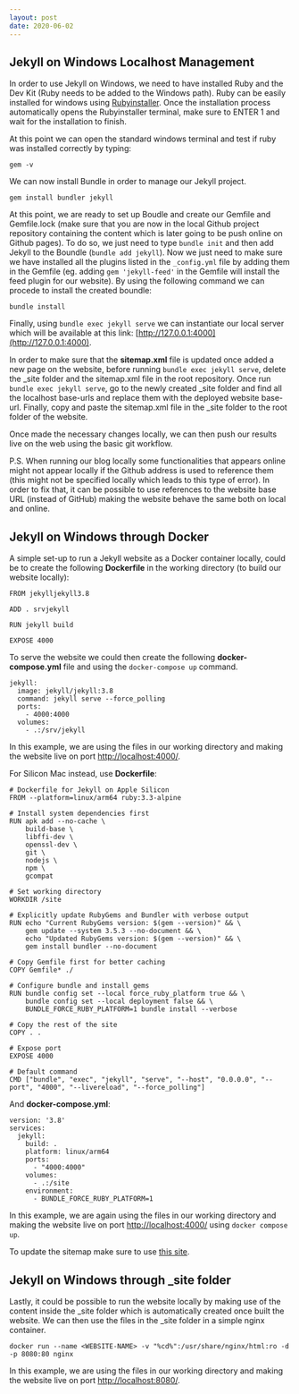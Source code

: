 ```yaml
---
layout: post
date: 2020-06-02
---
```


## Jekyll on Windows Localhost Management

In order to use Jekyll on Windows, we need to have installed Ruby and the Dev Kit (Ruby needs to be added to the Windows path). Ruby can be easily installed for windows using [Rubyinstaller](https://rubyinstaller.org/downloads/). Once the installation process automatically opens the Rubyinstaller terminal, make sure to ENTER 1 and wait for the installation to finish.

At this point we can open the standard windows terminal and test if ruby was installed correctly by typing:

```
gem -v
```
We can now install Bundle in order to manage our Jekyll project.

```
gem install bundler jekyll
```

At this point, we are ready to set up Boudle and create our Gemfile and Gemfile.lock (make sure that you are now in the local Github project repository containing the content which is later going to be push online on Github pages). To do so, we just need to type `bundle init` and then add Jekyll to the Boundle (`bundle add jekyll`). Now we just need to make sure we have installed all the plugins listed in the `_config.yml` file by adding them in the Gemfile (eg. adding `gem 'jekyll-feed'` in the Gemfile will install the feed plugin for our website). By using the following command we can procede to install the created boundle:

```
bundle install
```

Finally, using `bundle exec jekyll serve` we can instantiate our local server which will be available at this link: [http://127.0.0.1:4000](http://127.0.0.1:4000).

In order to make sure that the **sitemap.xml** file is updated once added a new page on the website, before running `bundle exec jekyll serve`, delete the _site folder and the sitemap.xml file in the root repository. Once run `bundle exec jekyll serve`, go to the newly created _site folder and find all the localhost base-urls and replace them with the deployed website base-url. Finally, copy and paste the sitemap.xml file in the _site folder to the root folder of the website.

Once made the necessary changes locally, we can then push our results live on the web using the basic git workflow.

P.S. When running our blog locally some functionalities that appears online might not appear locally if the Github address is used to reference them (this might not be specified locally which leads to this type of error). In order to fix that, it can be possible to use references to the website base URL (instead of GitHub) making the website behave the same both on local and online.

## Jekyll on Windows through Docker

A simple set-up to run a Jekyll website as a Docker container locally, could be to create the following **Dockerfile** in the working directory (to build our website locally):

```
FROM jekylljekyll3.8

ADD . srvjekyll

RUN jekyll build

EXPOSE 4000
```

To serve the website we could then create the following **docker-compose.yml** file and using the `docker-compose up` command.

```
jekyll:
  image: jekyll/jekyll:3.8
  command: jekyll serve --force_polling
  ports:
    - 4000:4000
  volumes:
    - .:/srv/jekyll
```

In this example, we are using the files in our working directory and making the website live on port [http://localhost:4000/](http://localhost:4000/).

For Silicon Mac instead, use **Dockerfile**:

```
# Dockerfile for Jekyll on Apple Silicon
FROM --platform=linux/arm64 ruby:3.3-alpine

# Install system dependencies first
RUN apk add --no-cache \
    build-base \
    libffi-dev \
    openssl-dev \
    git \
    nodejs \
    npm \
    gcompat

# Set working directory
WORKDIR /site

# Explicitly update RubyGems and Bundler with verbose output
RUN echo "Current RubyGems version: $(gem --version)" && \
    gem update --system 3.5.3 --no-document && \
    echo "Updated RubyGems version: $(gem --version)" && \
    gem install bundler --no-document

# Copy Gemfile first for better caching
COPY Gemfile* ./

# Configure bundle and install gems
RUN bundle config set --local force_ruby_platform true && \
    bundle config set --local deployment false && \
    BUNDLE_FORCE_RUBY_PLATFORM=1 bundle install --verbose

# Copy the rest of the site
COPY . .

# Expose port
EXPOSE 4000

# Default command
CMD ["bundle", "exec", "jekyll", "serve", "--host", "0.0.0.0", "--port", "4000", "--livereload", "--force_polling"]
```

And **docker-compose.yml**:

```
version: '3.8'
services:
  jekyll:
    build: .
    platform: linux/arm64
    ports:
      - "4000:4000"
    volumes:
      - .:/site
    environment:
      - BUNDLE_FORCE_RUBY_PLATFORM=1

```

In this example, we are again using the files in our working directory and making the website live on port [http://localhost:4000/](http://localhost:4000/) using `docker compose up`.

To update the sitemap make sure to use [this site](https://www.xml-sitemaps.com/).

## Jekyll on Windows through _site folder

Lastly, it could be possible to run the website locally by making use of the content inside the _site folder which is automatically created once built the website. We can then use the files in the _site folder in a simple nginx container.

```
docker run --name <WEBSITE-NAME> -v "%cd%":/usr/share/nginx/html:ro -d -p 8080:80 nginx
```

In this example, we are using the files in our working directory and making the website live on port [http://localhost:8080/](http://localhost:8080/).
